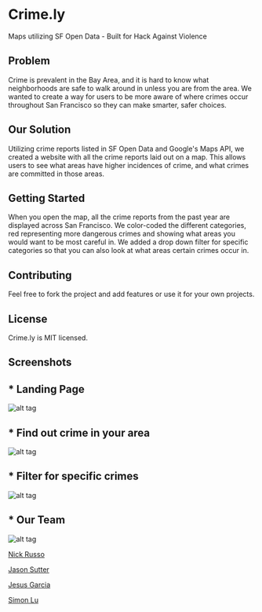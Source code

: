 # Crime.ly
Maps utilizing SF Open Data - Built for Hack Against Violence

## Problem
Crime is prevalent in the Bay Area, and it is hard to know what neighborhoods are safe to walk around in unless you are from the area. We wanted to create a way for users to be more aware of where crimes occur throughout San Francisco so they can make smarter, safer choices.

## Our Solution
Utilizing crime reports listed in SF Open Data and Google's Maps API, we created a website with all the crime reports laid out on a map. This allows users to see what areas have higher incidences of crime, and what crimes are committed in those areas.

## Getting Started
When you open the map, all the crime reports from the past year are displayed across San Francisco. We color-coded the different categories, red representing more dangerous crimes and showing what areas you would want to be most careful in. We added a drop down filter for specific categories so that you can also look at what areas certain crimes occur in.

## Contributing
Feel free to fork the project and add features or use it for your own projects.

## License
Crime.ly is MIT licensed.

## Screenshots

## * Landing Page
![alt tag](http://i.imgur.com/qGAVNLF.png)

## * Find out crime in your area
![alt tag](http://i.imgur.com/ZomasTk.png)

## * Filter for specific crimes
![alt tag](http://i.imgur.com/0xGfh3B.png)

## * Our Team
![alt tag](http://i.imgur.com/obzWMhj.png)

[Nick Russo](https://github.com/sinwav)

[Jason Sutter](https://github.com/jasonsutter87)

[Jesus Garcia](https://github.com/heysusgarcia)

[Simon Lu](https://github.com/Simonl0425)
